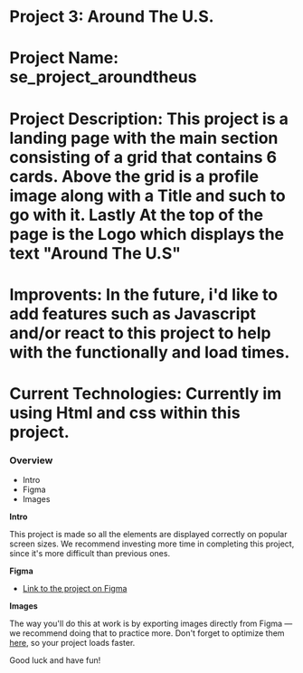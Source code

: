 # Project 3: Around The U.S.
# Project Name: se_project_aroundtheus
# Project Description: This project is a landing page with the main section consisting of a grid that contains 6 cards. Above the grid is a profile image along with a Title and such to go with it. Lastly At the top of the page is the Logo  which displays the text "Around The U.S"

# Improvents: In the future, i'd like to add features such as Javascript and/or react to this project to help with the functionally and load times.

# Current Technologies: Currently im using Html and css within this project.
### Overview  

* Intro  
* Figma  
* Images  
  
**Intro**
  
This project is made so all the elements are displayed correctly on popular screen sizes. We recommend investing more time in completing this project, since it's more difficult than previous ones.  
  
**Figma**  
  
* [Link to the project on Figma](https://www.figma.com/file/ii4xxsJ0ghevUOcssTlHZv/Sprint-3%3A-Around-the-US?node-id=0%3A1)  
  
**Images**  
  
The way you'll do this at work is by exporting images directly from Figma — we recommend doing that to practice more. Don't forget to optimize them [here](https://tinypng.com/), so your project loads faster. 
  
Good luck and have fun!
